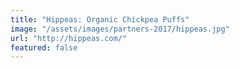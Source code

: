 ```yaml
---
title: "Hippeas: Organic Chickpea Puffs"
image: "/assets/images/partners-2017/hippeas.jpg"
url: "http://hippeas.com/"
featured: false
---
```


